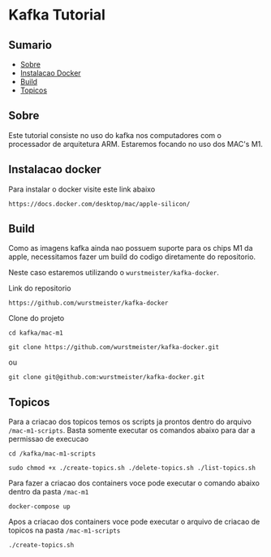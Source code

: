 # Kafka Tutorial

## Sumario

- [Sobre](#sobre)
- [Instalacao Docker](#instalacao-docker)
- [Build](#build)
- [Topicos](#topicos)

## Sobre
Este tutorial consiste no uso do kafka nos computadores com o processador de arquitetura ARM. Estaremos focando no uso dos MAC's M1.

## Instalacao docker

Para instalar o docker visite este link abaixo

```
https://docs.docker.com/desktop/mac/apple-silicon/
```

## Build

Como as imagens kafka ainda nao possuem suporte para os chips M1 da apple, necessitamos fazer um build do codigo diretamente do repositorio.

Neste caso estaremos utilizando o ``wurstmeister/kafka-docker``.

Link do repositorio

```
https://github.com/wurstmeister/kafka-docker
```
Clone do projeto

```
cd kafka/mac-m1
```

```
git clone https://github.com/wurstmeister/kafka-docker.git
```
ou 

```
git clone git@github.com:wurstmeister/kafka-docker.git
```

## Topicos

Para a criacao dos topicos temos os scripts ja prontos dentro do arquivo ```/mac-m1-scripts```. Basta somente executar os comandos abaixo para dar a permissao de execucao

```
cd /kafka/mac-m1-scripts
```

```
sudo chmod +x ./create-topics.sh ./delete-topics.sh ./list-topics.sh
```

Para fazer a criacao dos containers voce pode executar o comando abaixo dentro da pasta ``/mac-m1``

```
docker-compose up
```

Apos a criacao dos containers voce pode executar o arquivo de criacao de topicos na pasta ``/mac-m1-scripts``

```
./create-topics.sh
```
